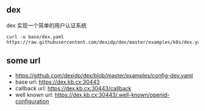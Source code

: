 ## dex

dex 实现一个简单的用户认证系统

```
curl -o base/dex.yaml https://raw.githubusercontent.com/dexidp/dex/master/examples/k8s/dex.yaml
```

## some url

- https://github.com/dexidp/dex/blob/master/examples/config-dev.yaml
- base url: https://dex.kb.cx:30443
- callback url: https://dex.kb.cx:30443/callback
- well known url: https://dex.kb.cx:30443/.well-known/openid-configuration
